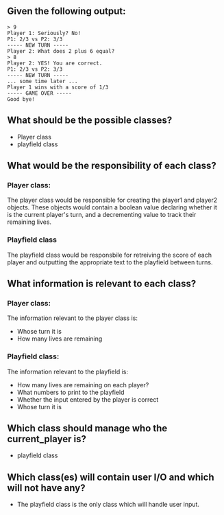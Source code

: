## Given the following output:

```Player 1: What does 5 plus 3 equal?
> 9
Player 1: Seriously? No!
P1: 2/3 vs P2: 3/3
----- NEW TURN -----
Player 2: What does 2 plus 6 equal?
> 8
Player 2: YES! You are correct.
P1: 2/3 vs P2: 3/3
----- NEW TURN -----
... some time later ...
Player 1 wins with a score of 1/3
----- GAME OVER -----
Good bye!
```

## What should be the possible classes?

* Player class
* playfield class

## What would be the responsibility of each class?

### Player class:
The player class would be responsible for creating the player1 and player2 objects. These objects would contain a boolean value declaring whether it is the current player's turn, and a decrementing value to track their remaining lives.

### Playfield class
The playfield class would be responsbile for retreiving the score of each player and outputting the appropriate text to the playfield between turns.

## What information is relevant to each class?

### Player class:
The information relevant to the player class is:
* Whose turn it is 
* How many lives are remaining

### Playfield class:
The information relevant to the playfield is:
* How many lives are remaining on each player?
* What numbers to print to the playfield
* Whether the input entered by the player is correct
* Whose turn it is 

## Which class should manage who the current_player is?
* playfield class

## Which class(es) will contain user I/O and which will not have any?
* The playfield class is the only class which will handle user input.